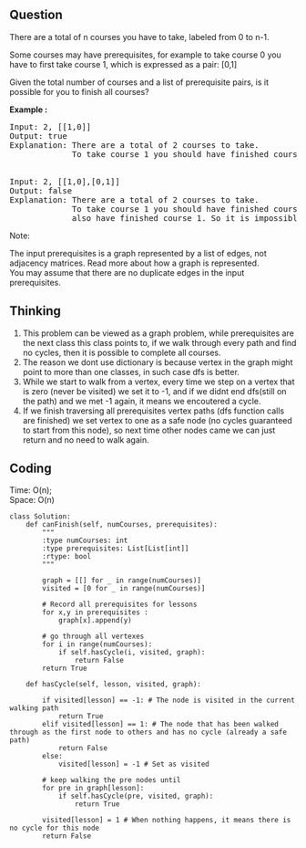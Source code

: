 ## Question
There are a total of n courses you have to take, labeled from 0 to n-1.<br>

Some courses may have prerequisites, for example to take course 0 you have to first take course 1, which is expressed as a pair: [0,1]<br>

Given the total number of courses and a list of prerequisite pairs, is it possible for you to finish all courses?

**Example :**   
<pre>
Input: 2, [[1,0]] 
Output: true
Explanation: There are a total of 2 courses to take. 
             To take course 1 you should have finished course 0. So it is possible.
             

Input: 2, [[1,0],[0,1]]
Output: false
Explanation: There are a total of 2 courses to take. 
             To take course 1 you should have finished course 0, and to take course 0 you should
             also have finished course 1. So it is impossible.
</pre>

Note:<br>

The input prerequisites is a graph represented by a list of edges, not adjacency matrices. Read more about how a graph is represented.<br>
You may assume that there are no duplicate edges in the input prerequisites.

## Thinking
1. This problem can be viewed as a graph problem, while prerequisites are the next class this class points to, if we walk through every path and find no cycles, then it is possible to complete all courses.<br>
2. The reason we dont use dictionary is because vertex in the graph might point to more than one classes, in such case dfs is better.<br>
3. While we start to walk from a vertex, every time we step on a vertex that is zero (never be visited) we set it to -1, and if we didnt end dfs(still on the path) and we met -1 again, it means we encoutered a cycle.<br>
3. If we finish traversing all prerequisites vertex paths (dfs function calls are finished) we set vertex to one as a safe node (no cycles guaranteed to start from this node), so next time other nodes came we can just return and no need to walk again.

## Coding
Time: O(n);<br>
Space: O(n)
```python3
class Solution:
    def canFinish(self, numCourses, prerequisites):
        """
        :type numCourses: int
        :type prerequisites: List[List[int]]
        :rtype: bool
        """
        
        graph = [[] for _ in range(numCourses)]
        visited = [0 for _ in range(numCourses)] 

        # Record all prerequisites for lessons
        for x,y in prerequisites :
            graph[x].append(y)
        
        # go through all vertexes
        for i in range(numCourses):
            if self.hasCycle(i, visited, graph):
                return False
        return True
        
    def hasCycle(self, lesson, visited, graph):
        
        if visited[lesson] == -1: # The node is visited in the current walking path 
            return True
        elif visited[lesson] == 1: # The node that has been walked through as the first node to others and has no cycle (already a safe path)
            return False
        else:
            visited[lesson] = -1 # Set as visited
        
        # keep walking the pre nodes until 
        for pre in graph[lesson]:
            if self.hasCycle(pre, visited, graph):
                return True
        
        visited[lesson] = 1 # When nothing happens, it means there is no cycle for this node
        return False 
```

